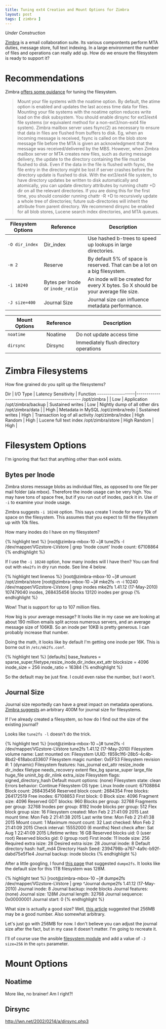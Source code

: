 ```yaml
---
title: Tuning ext4 Creation and Mount Options for Zimbra
layout: post
tags: [ zimbra ]
---
```


_Under Construction_

[Zimbra](http://www.zimbra.com/) is a email collaboration suite. Its various compontents perform MTA duties, message store, full text indexing. In a large environment the number of files and operations can really add up. How do we ensure the filesystem is ready to support it?

# Recommendations #

Zimbra [offers some guidance](http://wiki.zimbra.com/index.php?title=Performance_Tuning_Guidelines_for_Large_Deployments#File_System) for tuning the filesystem.

> Mount your file systems with the noatime option. By default, the atime option is enabled and updates the last access time data for files. Mounting your file systems with the noatime option reduces write load on the disk subsystem.
> You should enable dirsync for ext3/ext4 file systems (or equivalent method for a non-ext3/non-ext4 file system). Zimbra mailbox server uses fsync(2) as necessary to ensure that data in files are flushed from buffers to disk. Eg, when an incoming message is received, fsync is called on the blob store message file before the MTA is given an acknowledgment that the message was received/delivered by the MBS. However, when Zimbra mailbox server or MTA creates new files, such as during message delivery, the update to the directory containing the file must be flushed to disk. Even if the data in the file is flushed with fsync, the file entry in the directory might be lost if server crashes before the directory update is flushed to disk. With the ext3/ext4 file system, to have directory updates be written to disk automatically and atomically, you can update directory attributes by running chattr +D dir on all the relevant directories. If you are doing this for the first time, you should consider running chattr -R +D to recursively update a whole tree of directories; future sub-directories will inherit the attribute from parent directory. We recommend dirsync be enabled for all blob stores, Lucene search index directories, and MTA queues.

Filesystem Options | Reference    | Description
-------------------|--------------|-----------
`-O dir_index`     | Dir_index    | Use hashed b-trees to speed up lookups in large directories.
`-m 2`             | Reserve      | By default 5% of space is reserved. That can be a lot on a big filesystem.
`-i 10240`         | Bytes per Inode or `inode_ratio` | An inode will be created for every X bytes. So X should be your average file size.
`-J size=400`      | Journal Size | Journal size can influence metadata performance.
    

Mount Options      | Reference    | Description
-------------------|--------------|-----------
`noatime`          | Noatime      | Do not update access time
`dirsync`          | Dirsync      | Immediately flush directory operations

# Zimbra Filesystems #

How fine grained do you split up the filesystems?

Dir                | I/O Type         | Latency Sensitivity | Function
-------------------|--------------------------------------------------
/opt/zimbra        |                  | Low                 | Application
/opt/zimbra/backup | Sustained writes | Low                 | Nightly dump of all other dirs
/opt/zimbra/data   |                  | High                | Metadata in MySQL
/opt/zimbra/redo   | Sustained writes | High                | Transaction log of all activity
/opt/zimbra/index  | High Random      | High                | Lucene full text index
/opt/zimbra/store  | High Random      | High                |

# Filesystem Options #

I'm ignoring that fact that anything other than ext4 exists.

## Bytes per Inode ##

Zimbra stores message blobs as individual files, as opposed to one file per mail folder (ala mbox). Therefore the inode usage can be very high. You may have tons of space free, but if you run out of inodes, pack it in. Use `df -i` to examine your inode usage.

Zimbra suggests `-i 10240` option. This says create 1 inode for every 10k of space on the filesystem. This assumes that you expect to fill the filesystem up with 10k files. 

How many inodes do I have on my filesystem?

{% highlight text %}
[root@zimbra-mbox-10 ~]# tune2fs -l /dev/mapper/VGzstore-LVstore | grep 'Inode count'
Inode count:              67108864
{% endhighlight %}

If I use the `-i 10240` option, how many inodes will I have then? You can find out with `mke2fs` in dry run mode. See line 4 below.

{% highlight text linenos %}
[root@zimbra-mbox-10 ~]# umount /opt/zimbra/store
[root@zimbra-mbox-10 ~]# mke2fs -n -i 10240 /dev/mapper/VGzstore-LVstore | grep inodes
mke2fs 1.41.12 (17-May-2010)
107479040 inodes, 268435456 blocks
13120 inodes per group
{% endhighlight %}

Wow! That is support for up to 107 million files.

How big is your average message? It looks like in my case we are looking at about 190 million emails split across numerous servers, and an average message size of 106KB. So an inode per 10KB is pretty generous. I can probably increase that number. 

Doing the math, it looks like by default I'm getting one inode per 16K. This is borne out in `/etc/mk2fs.conf`.

{% highlight text %}
[defaults]
        base_features = sparse_super,filetype,resize_inode,dir_index,ext_attr
        blocksize = 4096
        inode_size = 256
        inode_ratio = 16384
{% endhighlight %}

So the default may be just fine. I could even raise the number, but I won't.

## Journal Size ##

Journal size reportedly can have a great impact on metadata operations. [Zimbra suggests](http://wiki.zimbra.com/index.php?title=Performance_Tuning_Guidelines_for_Large_Deployments) an arbitrary 400M for journal size for filesystems. 

If I've already created a filesystem, so how do I find out the size of the existing journal?

Looks like `tune2fs -l` doesn't do the trick.

{% highlight text %}
[root@zimbra-mbox-10 ~]# tune2fs -l /dev/mapper/VGzstore-LVstore
tune2fs 1.41.12 (17-May-2010)
Filesystem volume name:   <none>
Last mounted on:          <not available>
Filesystem UUID:          f859c1f6-28b5-4c4b-8bd2-618abcd33607
Filesystem magic number:  0xEF53
Filesystem revision #:    1 (dynamic)
Filesystem features:      has_journal ext_attr resize_inode dir_index filetype needs_recovery extent flex_bg sparse_super large_file huge_file uninit_bg dir_nlink extra_isize
Filesystem flags:         signed_directory_hash
Default mount options:    (none)
Filesystem state:         clean
Errors behavior:          Continue
Filesystem OS type:       Linux
Inode count:              67108864
Block count:              268435456
Reserved block count:     2684354
Free blocks:              264172519
Free inodes:              67108853
First block:              0
Block size:               4096
Fragment size:            4096
Reserved GDT blocks:      960
Blocks per group:         32768
Fragments per group:      32768
Inodes per group:         8192
Inode blocks per group:   512
Flex block group size:    16
Filesystem created:       Mon Feb  2 21:41:09 2015
Last mount time:          Mon Feb  2 21:41:38 2015
Last write time:          Mon Feb  2 21:41:38 2015
Mount count:              1
Maximum mount count:      32
Last checked:             Mon Feb  2 21:41:09 2015
Check interval:           15552000 (6 months)
Next check after:         Sat Aug  1 22:41:09 2015
Lifetime writes:          16 GB
Reserved blocks uid:      0 (user root)
Reserved blocks gid:      0 (group root)
First inode:              11
Inode size:               256
Required extra isize:     28
Desired extra isize:      28
Journal inode:            8
Default directory hash:   half_md4
Directory Hash Seed:      2394798b-a767-4a9c-b92f-dabd75e5f1e4
Journal backup:           inode blocks
{% endhighlight %}

After a little googling, I found [this page](http://blog.dailystuff.nl/2012/07/getting-ext34-journal-size/) that suggested `dumpe2fs`. It looks like the default size for this 1TB filesystem was 128M.

{% highlight text %}
[root@zimbra-mbox-10 ~]# dumpe2fs /dev/mapper/VGzstore-LVstore | grep ^Journal
dumpe2fs 1.41.12 (17-May-2010)
Journal inode:            8
Journal backup:           inode blocks
Journal features:         (none)
Journal size:             128M
Journal length:           32768
Journal sequence:         0x00000001
Journal start:            0
{% endhighlight %}

What size is actually a good size? Well, [this article](http://www.linux-mag.com/id/7666/) suggested that 256MB may be a good number. Also somewhat arbitrary.

Let's just go with 256MB for now. I don't believe you can adjust the journal size after the fact, but in my case it doesn't matter. I'm going to recreate it.

I'll of course use the ansible [filesystem module](http://docs.ansible.com/filesystem_module.html) and add a value of `-J size=256` in the `opts` parameter.

# Mount Options #

## Noatime ##

More like, no brainer! Am I right?!

## Dirsync ##

http://lwn.net/2002/0214/a/dirsync.php3
